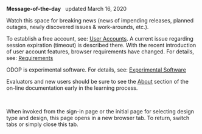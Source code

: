 **Message-of-the-day** &nbsp; updated March 16, 2020   

Watch this space for breaking news 
(news of impending releases, planned outages, newly discovered issues & work-arounds, etc.). 

To establish a free account, see: [User Accounts](userAccounts). 
A current issue regarding session expiration (timeout) is described there. 
With the recent introduction of user account features, browser requirements have changed. 
For details, see: [Requirements](requirements)  

ODOP is experimental software. 
For details, see: [Experimental Software](experimental)   

Evaluators and new users should be sure to see the [About](../About) section 
of the on-line documentation early in the learning process.   

&nbsp;

When invoked from the sign-in page or the initial page for selecting design type and design, 
this page opens in a new browser tab.
To return, switch tabs or simply close this tab.
 